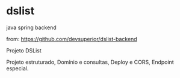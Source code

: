 # dslist
java spring backend

from: https://github.com/devsuperior/dslist-backend

Projeto DSList

Projeto estruturado, Domínio e consultas, Deploy e CORS, Endpoint especial.
